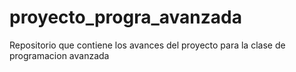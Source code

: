 # proyecto_progra_avanzada
Repositorio que contiene los avances del proyecto para la clase de programacion avanzada
